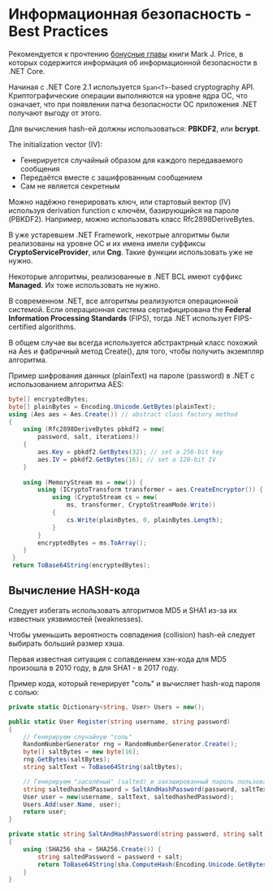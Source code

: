# Информационная безопасность - Best Practices

Рекомендуется к прочтению [бонусные главы](https://github.com/markjprice/cs10dotnet6/blob/main/9781801077361_Bonus_Content.pdf) книги Mark J. Price, в которых содержится информация об информационной безопасности в .NET Core.

Начиная с .NET Core 2.1 используется `Span<T>`-based cryptography API. Криптографические операции выполняются на уровне ядра ОС, что означает, что при появлении патча безопасности ОС приложения .NET получают выгоду от этого.

Для вычисления hash-ей должны использоваться: **PBKDF2**, или **bcrypt**.

The initialization vector (IV):

- Генерируется случайный образом для каждого передаваемого сообщения
- Передаётся вместе с зашифрованным сообщением
- Сам не является секретным

Можно надёжно генерировать ключ, или стартовый вектор (IV) используя derivation function с ключём, базирующийся на пароле (PBKDF2). Например, можно использовать класс Rfc2898DeriveBytes.

В уже устаревшем .NET Framework, некотрые алгоритмы были реализованы на уровне ОС и их имена имели суффиксы **CryptoServiceProvider**, или **Cng**. Такие функции использовать уже не нужно.

Некоторые алгоритмы, реализованные в .NET BCL имеют суффикс **Managed**. Их тоже использовать не нужно.

В современном .NET, все алгоритмы реализуются операционной системой. Если операционная система сертифицирована the **Federal Information Processing Standards** (FIPS), тогда .NET использует FIPS-certified algorithms.

В общем случае вы всегда используется абстрактрный класс похожий на Aes и фабричный метод Create(), для того, чтобы получить экземпляр алгоритма.

Пример шифрования данных (plainText) на пароле (password) в .NET с использованием алгоритма AES:

```csharp
byte[] encryptedBytes;
byte[] plainBytes = Encoding.Unicode.GetBytes(plainText);
using (Aes aes = Aes.Create()) // abstract class factory method
{
    using (Rfc2898DeriveBytes pbkdf2 = new(
        password, salt, iterations))
    {
        aes.Key = pbkdf2.GetBytes(32); // set a 256-bit key
        aes.IV = pbkdf2.GetBytes(16); // set a 128-bit IV
    }
 
    using (MemoryStream ms = new()) {
        using (ICryptoTransform transformer = aes.CreateEncryptor()) {
            using (CryptoStream cs = new(
                ms, transformer, CryptoStreamMode.Write))
            {
                cs.Write(plainBytes, 0, plainBytes.Length);
            }
        }
        encryptedBytes = ms.ToArray();
    }
 }
 return ToBase64String(encryptedBytes);
 ```

## Вычисление HASH-кода

Следует избегать использовать алгоритмов MD5 и SHA1 из-за их известных уязвимостей (weaknesses).

Чтобы уменьшить вероятность совпадения (collision) hash-ей следует выбирать больший размер хэша.

Первая известная ситуация с сопавдением хэн-кода для MD5 произошла в 2010 году, в для SHA1 - в 2017 году.

Пример кода, который генерирует "соль" и вычисляет hash-код пароля с солью:

```csharp
private static Dictionary<string, User> Users = new();

public static User Register(string username, string password)
{
    // Генерируем случайную "соль"
    RandomNumberGenerator rng = RandomNumberGenerator.Create();
    byte[] saltBytes = new byte[16];
    rng.GetBytes(saltBytes);
    string saltText = ToBase64String(saltBytes);

    // Генерируем "засолёный" (salted) и захэшированный пароль пользователя
    string saltedhashedPassword = SaltAndHashPassword(password, saltText);
    User user = new(username, saltText, saltedhashedPassword);
    Users.Add(user.Name, user);
    return user;
}

private static string SaltAndHashPassword(string password, string salt)
{
    using (SHA256 sha = SHA256.Create()) {
        string saltedPassword = password + salt;
        return ToBase64String(sha.ComputeHash(Encoding.Unicode.GetBytes(saltedPassword)));
    }
}
```
